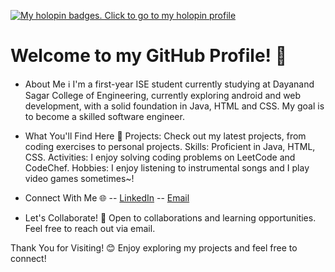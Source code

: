 [![My holopin badges. Click to go to my holopin profile](https://holopin.me/slashex)](https://holopin.io/@slashex)

# Welcome to my GitHub Profile! 👋
- About Me ℹ
I'm a first-year ISE student currently studying at Dayanand Sagar College of Engineering, currently exploring android and web development, with a solid foundation in Java, HTML and CSS. My goal is to become a skilled software engineer.

- What You'll Find Here 🚀
Projects: Check out my latest projects, from coding exercises to personal projects.
Skills: Proficient in Java, HTML, CSS.
Activities: I enjoy solving coding problems on LeetCode and CodeChef.
Hobbies: I enjoy listening to instrumental songs and I play video games sometimes~!

- Connect With Me 🌐
-- [LinkedIn](https://www.linkedin.com/in/dhruvpuri-slashex/)
-- [Email](dhruvpuri.35@gmail.com)
    
- Let's Collaborate! 🤝
Open to collaborations and learning opportunities. Feel free to reach out via email.

Thank You for Visiting! 😊
Enjoy exploring my projects and feel free to connect!
